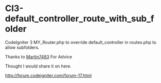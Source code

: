 # CI3-default_controller_route_with_sub_folder
CodeIgniter 3 MY_Router.php to override default_controller in routes.php to allow subfolders.

Thanks to <a href="http://forum.codeigniter.com/user-5989.html">Martin7483</a> For Advice

Thought I would share it on here.

http://forum.codeigniter.com/forum-17.html
